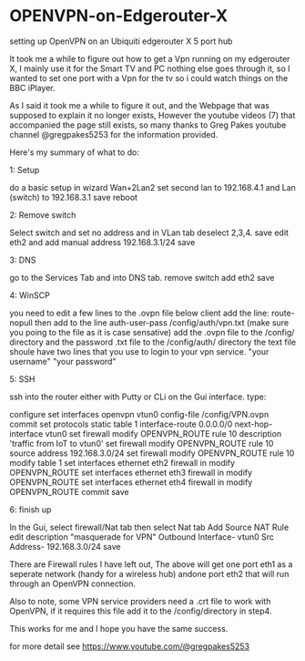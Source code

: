 # OPENVPN-on-Edgerouter-X
setting up OpenVPN on an Ubiquiti edgerouter X 5 port hub

It took me a while to figure out how to get a Vpn running on my edgerouter X,
I mainly use it for the Smart TV and PC nothing else goes through it,  so 
I wanted to set one port with a Vpn for the tv so i could watch things on the BBC iPlayer.

As I said it took me a while to figure it out, and the Webpage that was supposed to explain it no longer exists, However the youtube videos (7) that accompanied the page still exists, so many thanks to Greg Pakes youtube channel @gregpakes5253 for the information provided.

Here's my summary of what to do:

1: Setup


do a basic setup in wizard Wan+2Lan2
set second lan to 192.168.4.1
and Lan (switch) to 192.168.3.1
save
reboot



2: Remove switch

Select switch and set no address
and in VLan tab deselect 2,3,4.
save
edit eth2 and add manual address 192.168.3.1/24
save



3: DNS

go to the Services Tab and into DNS tab.
remove switch
add eth2 
save



4: WinSCP

you need to edit a few lines to the .ovpn file
below client add the line:
route-nopull
then add to the line 
auth-user-pass /config/auth/vpn.txt  (make sure you poing to the file as it is case sensative)
add the .ovpn file to the /config/ directory
and the password .txt file to the /config/auth/ directory
the text file shoule have two lines that you use to login to your vpn service.
"your username"
"your password"



5: SSH

ssh into the router either with Putty or CLi on the Gui interface.
type: 

configure
set interfaces openvpn vtun0 config-file /config/VPN.ovpn
commit
set protocols static table 1 interface-route 0.0.0.0/0 next-hop-interface vtun0
set firewall modify OPENVPN_ROUTE rule 10 description 'traffic from IoT to vtun0'
set firewall modify OPENVPN_ROUTE rule 10 source address 192.168.3.0/24
set firewall modify OPENVPN_ROUTE rule 10 modify table 1
set interfaces ethernet eth2 firewall in modify OPENVPN_ROUTE
set interfaces ethernet eth3 firewall in modify OPENVPN_ROUTE
set interfaces ethernet eth4 firewall in modify OPENVPN_ROUTE
commit
save



6: finish up

In the Gui, select firewall/Nat tab
then select Nat tab
Add Source NAT Rule
edit description "masquerade for VPN"
Outbound Interface- vtun0
Src Address- 192.168.3.0/24
save




There are Firewall rules I have left out, The above will get one port eth1 as a seperate network (handy for a wireless hub) 
andone port eth2 that will run through an OpenVPN connection.

Also to note, some VPN service providers need a .crt file to work with OpenVPN, if it requires this file add it to the /config/directory in step4.


This works for me and I hope you have the same success.

for more detail see https://www.youtube.com/@gregpakes5253
